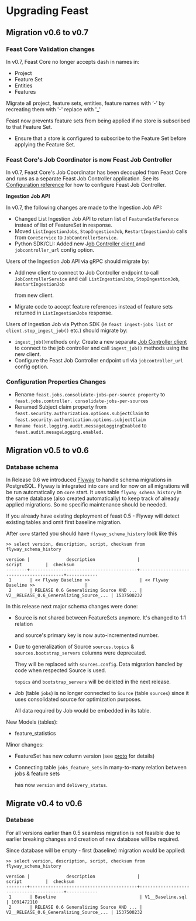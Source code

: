 # Upgrading Feast

## Migration v0.6 to v0.7

### Feast Core Validation changes

In v0.7, Feast Core no longer accepts dash in names in:

* Project
* Feature Set
* Entities
* Features

Migrate all project, feature sets, entities, feature names with ‘-’ by recreating them with '-' replace with '\_'

Feast now prevents feature sets from being applied if no store is subscribed to that Feature Set.

* Ensure that a store is configured to subscribe to the Feature Set before applying the Feature Set.

### Feast Core's Job Coordinator is now Feast Job Controller

In v0.7,  Feast Core's Job Coordinator has been decoupled from Feast Core and runs as a separate Feast Job Controller application. See its [Configuration reference](../reference/configuration-reference.md#2-feast-core-serving-and-job-controller) for how to configure Feast Job Controller.

**Ingestion Job API**

In v0.7, the following changes are made to the Ingestion Job API:

* Changed List Ingestion Job API  to return list of `FeatureSetReference` instead of list of FeatureSet in response.
* Moved `ListIngestionJobs`, `StopIngestionJob`, `RestartIngestionJob` calls from `CoreService`  to `JobControllerService`.
* Python SDK/CLI: Added new J[ob Controller client ](https://github.com/feast-dev/feast/blob/master/sdk/python/feast/contrib/job_controller/client.py)and `jobcontroller_url` config option.

Users of the Ingestion Job API via gRPC should migrate by:

* Add new client to connect to Job Controller endpoint to call `JobControllerService` and call `ListIngestionJobs`, `StopIngestionJob`, `RestartIngestionJob`

   from new client.

* Migrate code to accept feature references instead of feature sets returned in `ListIngestionJobs` response.

Users of Ingestion Job via Python SDK \(ie `feast ingest-jobs list` or `client.stop_ingest_job()` etc.\) should migrate by:

* `ingest_job()`methods only: Create a new separate [Job Controller client](https://github.com/feast-dev/feast/blob/master/sdk/python/feast/contrib/job_controller/client.py) to connect to the job controller and call `ingest_job()` methods using the new client.
* Configure the Feast Job Controller endpoint url via `jobcontroller_url` config option.

### Configuration Properties Changes

* Rename `feast.jobs.consolidate-jobs-per-source property` to `feast.jobs.controller. consolidate-jobs-per-sources`
* Renamed Subject claim property from `feast.security.authorization.options.subjectClaim` to  `feast.security.authentication.options.subjectClaim`
* `Rename feast.logging.audit.messageLoggingEnabled` to `feast.audit.mesageLogging.enabled.`

## Migration v0.5 to v0.6

### Database schema

In Release 0.6 we introduced [Flyway](https://flywaydb.org/) to handle schema migrations in PostgreSQL. Flyway is integrated into `core` and for now on all migrations will be run automatically on `core` start. It uses table `flyway_schema_history` in the same database \(also created automatically\) to keep track of already applied migrations. So no specific maintenance should be needed.

If you already have existing deployment of feast 0.5 - Flyway will detect existing tables and omit first baseline migration.

After `core` started you should have `flyway_schema_history` look like this

```text
>> select version, description, script, checksum from flyway_schema_history

version |              description                |                          script         |  checksum
--------+-----------------------------------------+-----------------------------------------+------------
 1       | << Flyway Baseline >>                   | << Flyway Baseline >>                   | 
 2       | RELEASE 0.6 Generalizing Source AND ... | V2__RELEASE_0.6_Generalizing_Source_... | 1537500232
```

In this release next major schema changes were done:

* Source is not shared between FeatureSets anymore. It's changed to 1:1 relation

  and source's primary key is now auto-incremented number.

* Due to generalization of Source `sources.topics` & `sources.bootstrap_servers` columns were deprecated.

  They will be replaced with `sources.config`. Data migration handled by code when respected Source is used.

  `topics` and `bootstrap_servers` will be deleted in the next release.

* Job \(table `jobs`\) is no longer connected to `Source` \(table `sources`\) since it uses consolidated source for optimization purposes.

  All data required by Job would be embedded in its table.

New Models \(tables\):

* feature\_statistics

Minor changes:

* FeatureSet has new column version \(see [proto](https://github.com/feast-dev/feast/blob/master/protos/feast/core/FeatureSet.proto) for details\)
* Connecting table `jobs_feature_sets` in many-to-many relation between jobs & feature sets

  has now `version` and `delivery_status`.

## Migrate v0.4 to v0.6

### Database

For all versions earlier than 0.5 seamless migration is not feasible due to earlier breaking changes and creation of new database will be required.

Since database will be empty - first \(baseline\) migration would be applied:

```text
>> select version, description, script, checksum from flyway_schema_history

version |              description                |                          script         |  checksum
--------+-----------------------------------------+-----------------------------------------+------------
 1       | Baseline                                | V1__Baseline.sql                        | 1091472110
 2       | RELEASE 0.6 Generalizing Source AND ... | V2__RELEASE_0.6_Generalizing_Source_... | 1537500232
```

